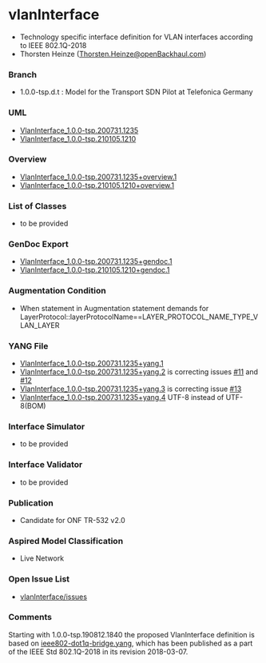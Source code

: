 # vlanInterface
- Technology specific interface definition for VLAN interfaces according to IEEE 802.1Q-2018
- Thorsten Heinze (Thorsten.Heinze@openBackhaul.com)

### Branch
- 1.0.0-tsp.d.t : Model for the Transport SDN Pilot at Telefonica Germany

### UML
- [VlanInterface_1.0.0-tsp.200731.1235](./VlanInterface_1.0.0-tsp.200731.1235.zip)
- [VlanInterface_1.0.0-tsp.210105.1210](./VlanInterface_1.0.0-tsp.210105.1210.zip)

### Overview 
- [VlanInterface_1.0.0-tsp.200731.1235+overview.1](./VlanInterface_1.0.0-tsp.200731.1235+overview.1.png)
- [VlanInterface_1.0.0-tsp.210105.1210+overview.1](./VlanInterface_1.0.0-tsp.210105.1210+overview.1.png)

### List of Classes
- to be provided

### GenDoc Export
- [VlanInterface_1.0.0-tsp.200731.1235+gendoc.1](./VlanInterface_1.0.0-tsp.200731.1235+gendoc.1.docx)
- [VlanInterface_1.0.0-tsp.210105.1210+gendoc.1](./VlanInterface_1.0.0-tsp.210105.1210+gendoc.1.docx)

### Augmentation Condition
- When statement in Augmentation statement demands for LayerProtocol::layerProtocolName==LAYER_PROTOCOL_NAME_TYPE_VLAN_LAYER

### YANG File
- [VlanInterface_1.0.0-tsp.200731.1235+yang.1](./VlanInterface_1.0.0-tsp.200731.1235+yang.1.zip)
- [VlanInterface_1.0.0-tsp.200731.1235+yang.2](./VlanInterface_1.0.0-tsp.200731.1235+yang.2.zip) is correcting issues [#11](../../issues/11) and [#12](../../issues/12)
- [VlanInterface_1.0.0-tsp.200731.1235+yang.3](./VlanInterface_1.0.0-tsp.200731.1235+yang.3.zip) is correcting issue [#13](../../issues/13)
- [VlanInterface_1.0.0-tsp.200731.1235+yang.4](./VlanInterface_1.0.0-tsp.200731.1235+yang.4.zip) UTF-8 instead of UTF-8(BOM)

### Interface Simulator
- to be provided 

### Interface Validator
- to be provided 

### Publication
- Candidate for ONF TR-532 v2.0

### Aspired Model Classification
- Live Network

### Open Issue List
- [vlanInterface/issues](../../issues)

### Comments
Starting with 1.0.0-tsp.190812.1840 the proposed VlanInterface definition is based on [ieee802-dot1q-bridge.yang](./ieee802-dot1q-bridge.yang), which has been published as a part of the IEEE Std 802.1Q-2018 in its revision 2018-03-07.
